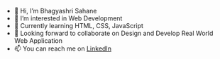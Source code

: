 - 👋 Hi, I’m Bhagyashri Sahane
- 👀 I’m interested in Web Development
- 🌱 Currently learning HTML, CSS, JavaScript
- 💞️ Looking forward to collaborate on Design and Develop Real World Web Application
- 📫 You can reach me on [LinkedIn](https://www.linkedin.com/in/bhagyashri-sahane/) 

<!---
bhagyashri-sahane/bhagyashri-sahane is a ✨ special ✨ repository because its `README.md` (this file) appears on your GitHub profile.
You can click the Preview link to take a look at your changes.
--->
